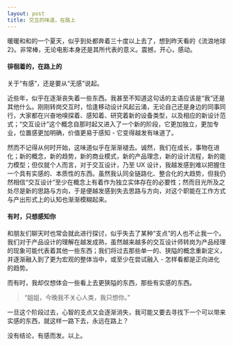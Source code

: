 ```yaml
---
layout: post
title: 交互的味道，在路上
---
```


暖暖和和的一个夏天，似乎到处都奔着三十度以上去了，想到昨天看的《流浪地球2》。非常棒，无论电影本身还是其所代表的意义。震撼，开心，感动。

#### 徘徊着的，在路上的

关于“有感”，还是要从“无感”说起。

近些年，似乎在逐渐丧失着一些东西。我甚至不知道这句话的主语应该是“我”还是其他什么。刚刚转岗交互时，恰逢移动设计风起云涌，无论自己还是身边的同事同行，大家都在兴奋地嗅探着、感知着、研究着新的设备类型，以及相应的新设计范式；“交互设计”这个概念自那时起又进入了一个新的阶段，它更加独立，更加专业，位置感更加明确，价值更易于感知 - 它变得越发有味道了。

然而不记得从何时开始，这味道似乎在渐渐褪去。诚然，我们在成长，事物在进化；新的概念，新的趋势，新的商业模式，新的产品理念，新的设计流程，新的能力模型；但仅就个人而言，对于交互设计，乃至 UX 设计，我越发感到难以把握住一个具有实感的、本质性的东西。虽然我认同全链路化、整合化的大趋势，但我仍然相信“交互设计”至少在概念上有着作为独立实体存在的必要性；然而目光所及之处尽是新的思路与方向，于是便越发感到失去思路与方向，对这个职能在工作方式与产出形式上的认知也渐渐模糊起来。

#### 有时，只想感知你

和朋友们聊天时也常会就此进行探讨，似乎失去了某种“支点”的人也不止我一个。我们对于产品设计的理解在越发成熟，虽然越来越多的交互设计师转岗为产品经理的现象可能代表着其他一些东西；我们将过去那些单一的、狭隘的概念重新定义，并逐渐融入到了更为宏观的整体当中，或至少在尝试融入 - 怎样看都是正向进化的趋势。

而有时，我却仅想体会一些看上去更狭隘的东西，那些有实感的东西。

> “姐姐，今晚我不关心人类，我只想你。”

一旦这个阶段过去，心智的支点又会逐渐消失，我可能又要去寻找下一个可以带来实感的东西，就这样一路下去，永远在路上？

没有结论，有感而发。以上。
